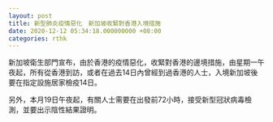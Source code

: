 ```yaml
---
layout: post
title: 新型肺炎疫情惡化　新加坡收緊對香港入境措施
date: 2020-12-12 05:34:18.000000000 +08:00
categories: rthk
---
```


新加坡衛生部門宣布，由於香港的疫情惡化，收緊對香港的邊境措施，由星期一午夜起，所有從香港到訪，或者在過去14日內曾經到過香港的人士，入境新加坡後要在指定設施居家檢疫14日。

另外，本月19日午夜起，有關人士需要在出發前72小時，接受新型冠狀病毒檢測，並要出示陰性結果證明。
